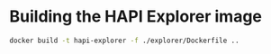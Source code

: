 # Building the HAPI Explorer image

```sh
docker build -t hapi-explorer -f ./explorer/Dockerfile ..
```
